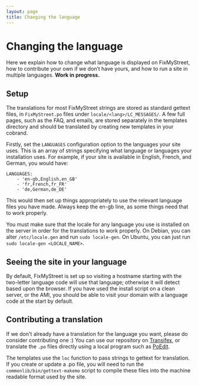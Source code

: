 ```yaml
---
layout: page
title: Changing the language
---
```


# Changing the language

<p class="lead">Here we explain how to change what language is displayed on 
FixMyStreet, how to contribute your own if we don&rsquo;t have yours, and how to
run a site in multiple languages. <strong>Work in progress.</strong></p>

## Setup

The translations for most FixMyStreet strings are stored as standard gettext
files, in `FixMyStreet.po` files under `locale/<lang>/LC_MESSAGES/`. A
few full pages, such as the FAQ, and emails, are stored separately in the
templates directory and should be translated by creating new templates in your
cobrand.


Firstly, set the `LANGUAGES` configuration option to the languages your site
uses. This is an array of strings specifying what language or languages your
installation uses. For example, if your site is available in English, French,
and German, you would have:

    LANGUAGES:
        - 'en-gb,English,en_GB'
        - 'fr,French,fr_FR'
        - 'de,German,de_DE'

This would then set up things appropriately to use the relevant language files
you have made. Always keep the en-gb line, as some things need that to work
properly.

You must make sure that the locale for any language you use is installed on the
server in order for the translations to work properly. On Debian, you can alter
`/etc/locale.gen` and run `sudo locale-gen`. On Ubuntu, you can just run `sudo
locale-gen <LOCALE_NAME>`.

## Seeing the site in your language

By default, FixMyStreet is set up so visiting a hostname starting with the
two-letter language code will use that language; otherwise it will detect based
upon the browser. If you have used the install script on a clean server, or the
AMI, you should be able to visit your domain with a language code at the start
by default.

## Contributing a translation

If we don't already have a translation for the language you want, please do
consider contributing one :) You can use our repository on
[Transifex](https://www.transifex.com/projects/p/fixmystreet/),
or translate the `.po` files directly using a local program such as
[PoEdit](http://www.poedit.net/).

The templates use the `loc` function to pass strings to gettext for
translation. If you create or update a .po file, you will need to run the
`commonlib/bin/gettext-makemo` script to compile these files into the machine
readable format used by the site.
